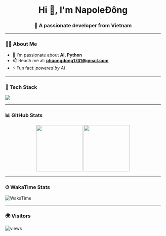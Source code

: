 <!-- Header -->
<h1 align="center">Hi 👋, I'm NapoleĐông</h1>
<h3 align="center">🚀 A passionate developer from Vietnam</h3>

---

### 🧑‍💻 About Me
- 🌱 I’m passionate about **AI, Python**
- 📫 Reach me at: **phuongdong1741@gmail.com**
- ⚡ Fun fact: *powered by AI*

---

### 🔧 Tech Stack
<p align="left">
  <img src="https://skillicons.dev/icons?i=react,tailwind,js,ts,python,c,cpp,java" />
</p>

---

### 📊 GitHub Stats
<p align="center">
  <img src="https://github-readme-stats.vercel.app/api?username=napole-dong&show_icons=true&theme=radical" height="150"/>
  <img src="https://github-readme-stats.vercel.app/api/top-langs/?username=napole-dong&layout=compact&theme=radical" height="150"/>
</p>

---

### ⏱ WakaTime Stats
![WakaTime](https://wakatime.com/share/@efdc30fa-353a-4ad2-b91b-7154399eb7f6/3f8f6e88-c4f1-44ba-bdd1-13a14a69e089.svg)

---

### 🌍 Visitors
<p align="left">
  <img src="https://komarev.com/ghpvc/?username=napole-dong&label=Profile%20views&color=0e75b6&style=flat" alt="views" />
</p>
